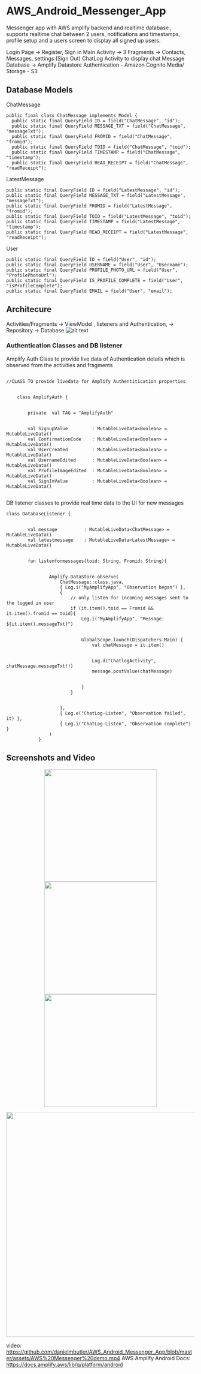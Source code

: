 # AWS_Android_Messenger_App

Messenger app with AWS amplify backend and realtime database , supports realtime chat between 2 users, notifications and timestamps, profile setup and a users screen to display all signed up users.

Login Page -> Register, Sign in
Main Activity -> 3 Fragments -> Contacts, Messages, settings (Sign Out)
ChatLog Activity to display chat
Message Database -> Amplify Datastore
Authentication - Amazon Cognito
Media/ Storage - S3

## Database Models

ChatMessage
```
public final class ChatMessage implements Model {
  public static final QueryField ID = field("ChatMessage", "id");
  public static final QueryField MESSAGE_TXT = field("ChatMessage", "messageTxt");
  public static final QueryField FROMID = field("ChatMessage", "fromid");
  public static final QueryField TOID = field("ChatMessage", "toid");
  public static final QueryField TIMESTAMP = field("ChatMessage", "timestamp");
  public static final QueryField READ_RECEIPT = field("ChatMessage", "readReceipt");
```
LatestMessage
```
public static final QueryField ID = field("LatestMessage", "id");
public static final QueryField MESSAGE_TXT = field("LatestMessage", "messageTxt");
public static final QueryField FROMID = field("LatestMessage", "fromid");
public static final QueryField TOID = field("LatestMessage", "toid");
public static final QueryField TIMESTAMP = field("LatestMessage", "timestamp");
public static final QueryField READ_RECEIPT = field("LatestMessage", "readReceipt");
```
User
```
public static final QueryField ID = field("User", "id");
public static final QueryField USERNAME = field("User", "Username");
public static final QueryField PROFILE_PHOTO_URL = field("User", "ProfilePhotoUrl");
public static final QueryField IS_PROFILE_COMPLETE = field("User", "isProfileComplete");
public static final QueryField EMAIL = field("User", "email");
```

## Architecure
Activities/Fragments -> ViewModel , listeners and Authentication, -> Repository -> Database
![alt text](https://github.com/danielmbutler/AWS_Android_Messenger_App/blob/master/assets/Architecture%20Diagram.PNG)


### Authentication Classes and DB listener
Amplify Auth Class to provide live data of Authentication details which is observed from the activities and fragments

```

//CLASS TO provide livedata for Amplify Authentitication properties
	

	class AmplifyAuth {
	

	    private  val TAG = "AmplifyAuth"
	

	    val SignupValue         : MutableLiveData<Boolean> = MutableLiveData()
	    val ConfirmationCode    : MutableLiveData<Boolean> = MutableLiveData()
	    val UserCreated         : MutableLiveData<Boolean> = MutableLiveData()
	    val UsernameEdited      : MutableLiveData<Boolean> = MutableLiveData()
	    val ProfileImageEdited  : MutableLiveData<Boolean> = MutableLiveData()
	    val SignInValue         : MutableLiveData<Boolean> = MutableLiveData()
	
```

DB listener classes to provide real time data to the UI for new messages
```
class DatabaseListener {
	

	    val message          : MutableLiveData<ChatMessage> = MutableLiveData()
	    val latestmessage    : MutableLiveData<LatestMessage> = MutableLiveData()
	

	    fun listenformessages(toid: String, Fromid: String){
	

	            Amplify.DataStore.observe(
	                ChatMessage::class.java,
	                { Log.i("MyAmplifyApp", "Observation began") },
	                {
	                    // only listen for incoming messages sent to the logged in user
	                    if (it.item().toid == Fromid && it.item().fromid == toid){
	                        Log.i("MyAmplifyApp", "Message: ${it.item().messageTxt}")
	

	                        GlobalScope.launch(Dispatchers.Main) {
	                            val chatMessage = it.item()
	

	                            Log.d("ChatlogActivity", chatMessage.messageTxt!!)
	                            message.postValue(chatMessage)
	

	                        }
	                    }
	

	                },
	                { Log.e("ChatLog-Listen", "Observation failed", it) },
	                { Log.i("ChatLog-Listen", "Observation complete") }
	            )
	        }

```

## Screenshots and Video

<p align="center">
  <img src="https://github.com/danielmbutler/AWS_Android_Messenger_App/blob/master/assets/Messenger%20View%20Notification.PNG" width="300" >
  <img src="https://github.com/danielmbutler/AWS_Android_Messenger_App/blob/master/assets/Messages%20view.PNG" width="300">
  <img src="https://github.com/danielmbutler/AWS_Android_Messenger_App/blob/master/assets/Profile%20View.PNG" width="300">
</p>
<p align="center">
  <img src="https://github.com/danielmbutler/AWS_Android_Messenger_App/blob/master/assets/AWS%20Messenger%20demo%20gif.gif" width="700" height="600" >
</p>

video: https://github.com/danielmbutler/AWS_Android_Messenger_App/blob/master/assets/AWS%20Messenger%20demo.mp4
AWS Amplify Android Docs: https://docs.amplify.aws/lib/q/platform/android